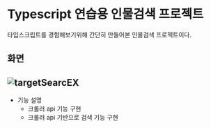 # Typescript 연습용 인물검색 프로젝트

타입스크립트를 경험해보기위해 간단히 만들어본 인물검색 프로젝트이다.

## 화면
![targetSearcEX](https://i.ibb.co/LgHDbBc/2023-04-19-10-28-28.png)
---

* 기능 설명
  * 크롤러 api 기능 구현
  * 크롤러 api 기반으로 검색 기능 구현

